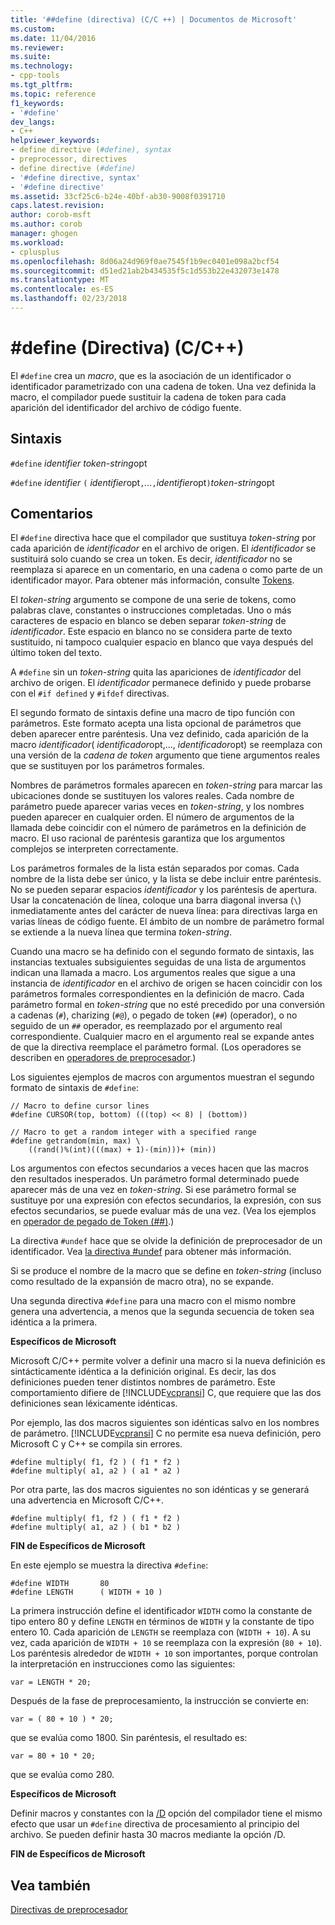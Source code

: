 ```yaml
---
title: '##define (directiva) (C/C ++) | Documentos de Microsoft'
ms.custom: 
ms.date: 11/04/2016
ms.reviewer: 
ms.suite: 
ms.technology:
- cpp-tools
ms.tgt_pltfrm: 
ms.topic: reference
f1_keywords:
- '#define'
dev_langs:
- C++
helpviewer_keywords:
- define directive (#define), syntax
- preprocessor, directives
- define directive (#define)
- '#define directive, syntax'
- '#define directive'
ms.assetid: 33cf25c6-b24e-40bf-ab30-9008f0391710
caps.latest.revision: 
author: corob-msft
ms.author: corob
manager: ghogen
ms.workload:
- cplusplus
ms.openlocfilehash: 8d06a24d969f0ae7545f1b9ec0401e098a2bcf54
ms.sourcegitcommit: d51ed21ab2b434535f5c1d553b22e432073e1478
ms.translationtype: MT
ms.contentlocale: es-ES
ms.lasthandoff: 02/23/2018
---
```

# <a name="define-directive-cc"></a>#define (Directiva) (C/C++)
El `#define` crea un *macro*, que es la asociación de un identificador o identificador parametrizado con una cadena de token. Una vez definida la macro, el compilador puede sustituir la cadena de token para cada aparición del identificador del archivo de código fuente.  
  
## <a name="syntax"></a>Sintaxis  
 `#define` *identifier* *token-string*opt  
  
 `#define` *identifier* `(` *identifier*opt`,`*...*`,`*identifier*opt`)`*token-string*opt  
  
## <a name="remarks"></a>Comentarios  
 El `#define` directiva hace que el compilador que sustituya *token-string* por cada aparición de *identificador* en el archivo de origen. El *identificador* se sustituirá solo cuando se crea un token. Es decir, *identificador* no se reemplaza si aparece en un comentario, en una cadena o como parte de un identificador mayor. Para obtener más información, consulte [Tokens](../cpp/tokens-cpp.md).  
  
 El *token-string* argumento se compone de una serie de tokens, como palabras clave, constantes o instrucciones completadas. Uno o más caracteres de espacio en blanco se deben separar *token-string* de *identificador*. Este espacio en blanco no se considera parte de texto sustituido, ni tampoco cualquier espacio en blanco que vaya después del último token del texto.  
  
 A `#define` sin un *token-string* quita las apariciones de *identificador* del archivo de origen. El *identificador* permanece definido y puede probarse con el `#if defined` y `#ifdef` directivas.  
  
 El segundo formato de sintaxis define una macro de tipo función con parámetros. Este formato acepta una lista opcional de parámetros que deben aparecer entre paréntesis. Una vez definido, cada aparición de la macro *identificador*( *identificador*opt,..., *identificador*opt) se reemplaza con una versión de la  *cadena de token* argumento que tiene argumentos reales que se sustituyen por los parámetros formales.  
  
 Nombres de parámetros formales aparecen en *token-string* para marcar las ubicaciones donde se sustituyen los valores reales. Cada nombre de parámetro puede aparecer varias veces en *token-string*, y los nombres pueden aparecer en cualquier orden. El número de argumentos de la llamada debe coincidir con el número de parámetros en la definición de macro. El uso racional de paréntesis garantiza que los argumentos complejos se interpreten correctamente.  
  
 Los parámetros formales de la lista están separados por comas. Cada nombre de la lista debe ser único, y la lista se debe incluir entre paréntesis. No se pueden separar espacios *identificador* y los paréntesis de apertura. Usar la concatenación de línea, coloque una barra diagonal inversa (`\`) inmediatamente antes del carácter de nueva línea: para directivas larga en varias líneas de código fuente. El ámbito de un nombre de parámetro formal se extiende a la nueva línea que termina *token-string*.  
  
 Cuando una macro se ha definido con el segundo formato de sintaxis, las instancias textuales subsiguientes seguidas de una lista de argumentos indican una llamada a macro. Los argumentos reales que sigue a una instancia de *identificador* en el archivo de origen se hacen coincidir con los parámetros formales correspondientes en la definición de macro. Cada parámetro formal en *token-string* que no esté precedido por una conversión a cadenas (`#`), charizing (`#@`), o pegado de token (`##`) (operador), o no seguido de un `##` operador, es reemplazado por el argumento real correspondiente. Cualquier macro en el argumento real se expande antes de que la directiva reemplace el parámetro formal. (Los operadores se describen en [operadores de preprocesador](../preprocessor/preprocessor-operators.md).)  
  
 Los siguientes ejemplos de macros con argumentos muestran el segundo formato de sintaxis de `#define`:  
  
```  
// Macro to define cursor lines   
#define CURSOR(top, bottom) (((top) << 8) | (bottom))  
  
// Macro to get a random integer with a specified range   
#define getrandom(min, max) \  
    ((rand()%(int)(((max) + 1)-(min)))+ (min))  
```  
  
 Los argumentos con efectos secundarios a veces hacen que las macros den resultados inesperados. Un parámetro formal determinado puede aparecer más de una vez en *token-string*. Si ese parámetro formal se sustituye por una expresión con efectos secundarios, la expresión, con sus efectos secundarios, se puede evaluar más de una vez. (Vea los ejemplos en [operador de pegado de Token (##)](../preprocessor/token-pasting-operator-hash-hash.md).)  
  
 La directiva `#undef` hace que se olvide la definición de preprocesador de un identificador. Vea [la directiva #undef](../preprocessor/hash-undef-directive-c-cpp.md) para obtener más información.  
  
 Si se produce el nombre de la macro que se define en *token-string* (incluso como resultado de la expansión de macro otra), no se expande.  
  
 Una segunda directiva `#define` para una macro con el mismo nombre genera una advertencia, a menos que la segunda secuencia de token sea idéntica a la primera.  
  
 **Específicos de Microsoft**  
  
 Microsoft C/C++ permite volver a definir una macro si la nueva definición es sintácticamente idéntica a la definición original. Es decir, las dos definiciones pueden tener distintos nombres de parámetro. Este comportamiento difiere de [!INCLUDE[vcpransi](../atl-mfc-shared/reference/includes/vcpransi_md.md)] C, que requiere que las dos definiciones sean léxicamente idénticas.  
  
 Por ejemplo, las dos macros siguientes son idénticas salvo en los nombres de parámetro. [!INCLUDE[vcpransi](../atl-mfc-shared/reference/includes/vcpransi_md.md)] C no permite esa nueva definición, pero Microsoft C y C++ se compila sin errores.  
  
```  
#define multiply( f1, f2 ) ( f1 * f2 )  
#define multiply( a1, a2 ) ( a1 * a2 )  
```  
  
 Por otra parte, las dos macros siguientes no son idénticas y se generará una advertencia en Microsoft C/C++.  
  
```  
#define multiply( f1, f2 ) ( f1 * f2 )  
#define multiply( a1, a2 ) ( b1 * b2 )  
```  
  
 **FIN de Específicos de Microsoft**  
  
 En este ejemplo se muestra la directiva `#define`:  
  
```  
#define WIDTH       80  
#define LENGTH      ( WIDTH + 10 )  
```  
  
 La primera instrucción define el identificador `WIDTH` como la constante de tipo entero 80 y define `LENGTH` en términos de `WIDTH` y la constante de tipo entero 10. Cada aparición de `LENGTH` se reemplaza con (`WIDTH + 10`). A su vez, cada aparición de `WIDTH + 10` se reemplaza con la expresión (`80 + 10`). Los paréntesis alrededor de `WIDTH + 10` son importantes, porque controlan la interpretación en instrucciones como las siguientes:  
  
```  
var = LENGTH * 20;  
```  
  
 Después de la fase de preprocesamiento, la instrucción se convierte en:  
  
```  
var = ( 80 + 10 ) * 20;  
```  
  
 que se evalúa como 1800. Sin paréntesis, el resultado es:  
  
```  
var = 80 + 10 * 20;  
```  
  
 que se evalúa como 280.  
  
 **Específicos de Microsoft**  
  
 Definir macros y constantes con la [/D](../build/reference/d-preprocessor-definitions.md) opción del compilador tiene el mismo efecto que usar un `#define` directiva de procesamiento al principio del archivo. Se pueden definir hasta 30 macros mediante la opción /D.  
  
 **FIN de Específicos de Microsoft**  
  
## <a name="see-also"></a>Vea también  
 [Directivas de preprocesador](../preprocessor/preprocessor-directives.md)